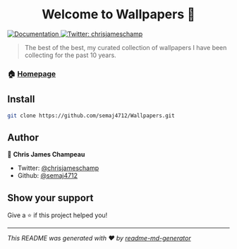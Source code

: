<h1 align="center">Welcome to Wallpapers 👋</h1>
<p>
  <a href="https://github.com/semaj4712/Wallpapers#readme" target="_blank">
    <img alt="Documentation" src="https://img.shields.io/badge/documentation-yes-brightgreen.svg" />
  </a>
  <a href="https://twitter.com/chrisjameschamp" target="_blank">
    <img alt="Twitter: chrisjameschamp" src="https://img.shields.io/twitter/follow/chrisjameschamp.svg?style=social" />
  </a>
</p>

> The best of the best, my curated collection of wallpapers I have been collecting for the past 10 years.

### 🏠 [Homepage](https://github.com/semaj4712/Wallpapers)

## Install

```sh
git clone https://github.com/semaj4712/Wallpapers.git
```

## Author

👤 **Chris James Champeau**

* Twitter: [@chrisjameschamp](https://twitter.com/chrisjameschamp)
* Github: [@semaj4712](https://github.com/semaj4712)

## Show your support

Give a ⭐️ if this project helped you!

***
_This README was generated with ❤️ by [readme-md-generator](https://github.com/kefranabg/readme-md-generator)_